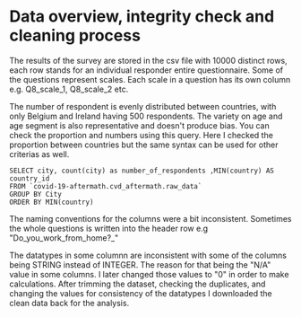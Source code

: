 # Data overview, integrity check and cleaning process
The results of the survey are stored in the csv file with 10000 distinct rows, each row stands for an individual responder entire questionnaire. Some of the questions represent scales. Each scale in a question has its own column e.g. Q8_scale_1, Q8_scale_2 etc.

The number of respondent is evenly distributed between countries, with only Belgium and Ireland having 500 respondents. The variety on age and age segment is also representative and doesn't produce bias.
You can check the proportion and numbers using this query. Here I checked the proportion between countries but the same syntax can be used for other criterias as well.

```
SELECT city, count(city) as number_of_respondents ,MIN(country) AS country_id 
FROM `covid-19-aftermath.cvd_aftermath.raw_data`
GROUP BY City
ORDER BY MIN(country)
```
The naming conventions for the columns were a bit inconsistent. Sometimes the whole questions is written into the header row e.g "Do_you_work_from_home?_"

The datatypes in some columnn are inconsistent with some of the columns being STRING instead of INTEGER. The reason for that being the "N/A" value in some columns. I later changed those values to "0" in order to make calculations.
After trimming the dataset, checking the duplicates, and changing the values for consistency of the datatypes I downloaded the clean data back for the analysis.
